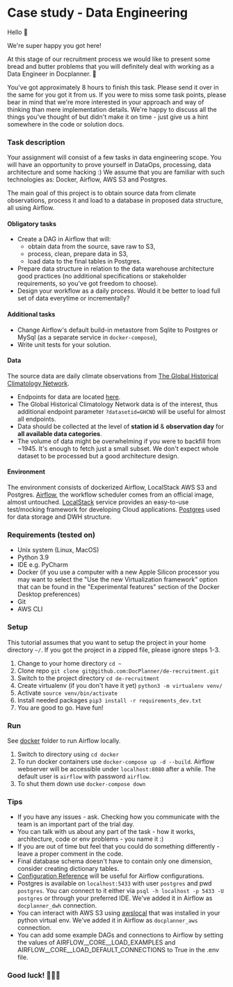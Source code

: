 # Case study - Data Engineering
Hello 👋

We're super happy you got here!

At this stage of our recruitment process we would like to present some bread and butter problems that you will definitely deal with working as a Data Engineer in Docplanner. 🙂

You've got approximately 8 hours to finish this task. Please send it over in the same for you got it from us. If you were to miss some task points,
please bear in mind that we're more interested in your approach and way of thinking than mere implementation details.
We're happy to discuss all the things you've thought of but didn't make it on time - just give us a hint somewhere in the code or solution docs.

### Task description
Your assignment will consist of a few tasks in data engineering scope. You will have an opportunity to prove yourself in DataOps, processing, data architecture and some hacking :)
We assume that you are familiar with such technologies as: Docker, Airflow, AWS S3 and Postgres.

The main goal of this project is to obtain source data from climate observations, process it and load to a database in proposed data structure, all using Airflow.

#### Obligatory tasks
- Create a DAG in Airflow that will:
    - obtain data from the source, save raw to S3,
    - process, clean, prepare data in S3,
    - load data to the final tables in Postgres.
- Prepare data structure in relation to the data warehouse architecture good practices (no additional specifications or stakeholder requirements, so you've got freedom to choose).
- Design your workflow as a daily process. Would it be better to load full set of data everytime or incrementally?

#### Additional tasks
- Change Airflow's default build-in metastore from Sqlite to Postgres or MySql (as a separate service in `docker-compose`), 
- Write unit tests for your solution.

#### Data
The source data are daily climate observations from 
[The Global Historical Climatology Network](https://www.ncei.noaa.gov/metadata/geoportal/rest/metadata/item/gov.noaa.ncdc:C00861/html). 
- Endpoints for data are located [here](https://www.ncdc.noaa.gov/cdo-web/webservices/v2).
- The Global Historical Climatology Network data is of the interest, thus additional endpoint parameter `?datasetid=GHCND` will be useful for almost all endpoints.
- Data should be collected at the level of **station id** & **observation day** for **all available data categories**.
- The volume of data might be overwhelming if you were to backfill from ~1945. It's enough to fetch just a small subset. We don't expect whole dataset to be processed but a good architecture design.


#### Environment
The environment consists of dockerized Airflow, LocalStack AWS S3 and Postgres.
[Airflow](https://airflow.apache.org/), the workflow scheduler comes from an official image, almost untouched. 
[LocalStack](https://github.com/localstack/localstack) service provides an easy-to-use test/mocking framework for 
developing Cloud applications. [Postgres](https://www.postgresql.org/) used for data storage and DWH structure.

### Requirements (tested on)
* Unix system (Linux, MacOS)
* Python 3.9
* IDE e.g. PyCharm
* Docker (if you use a computer with a new Apple Silicon processor you may want to select the "Use the new Virtualization framework" option that can be found in the "Experimental features" section of the Docker Desktop preferences)
* Git
* AWS CLI

### Setup
This tutorial assumes that you want to setup the project in your home directory `~/`. If you got the project in a zipped file, please ignore steps 1-3.

1. Change to your home directory `cd ~`
2. Clone repo `git clone git@github.com:DocPlanner/de-recruitment.git`
3. Switch to the project directory `cd de-recruitment`
5. Create virtualenv (if you don't have it yet) `python3 -m virtualenv venv/`
6. Activate `source venv/bin/activate`
7. Install needed packages `pip3 install -r requirements_dev.txt`
8. You are good to go. Have fun!   

### Run
See [docker](docker/) folder to run Airflow locally. 
1. Switch to directory using `cd docker`
2. To run docker containers use `docker-compose up -d --build`. Airflow webserver will be accessible under `localhost:8080` after a while. The default user is `airflow` with password `airflow`.
3. To shut them down use `docker-compose down`

### Tips
- If you have any issues - ask. Checking how you communicate with the team is an important part of the trial day.
- You can talk with us about any part of the task - how it works, architecture, code or env problems - you name it :)
- If you are out of time but feel that you could do something differently - leave a proper comment in the code.
- Final database schema doesn't have to contain only one dimension, consider creating dictionary tables.
- [Configuration Reference](https://airflow.apache.org/docs/apache-airflow/stable/configurations-ref.html) will be useful for Airflow configurations.
- Postgres is available on `localhost:5433` with user `postgres` and pwd `postgres`.
  You can connect to it either via `psql -h localhost -p 5433 -U postgres` or through your preferred IDE. We've added it in Airflow as `docplanner_dwh` connection.
- You can interact with AWS S3 using [awslocal](https://github.com/localstack/awscli-local#example) that was installed in your python virtual env.
  We've added it in Airflow as `docplanner_aws` connection.
- You can add some example DAGs and connections to Airflow by setting the values of AIRFLOW__CORE__LOAD_EXAMPLES and AIRFLOW__CORE__LOAD_DEFAULT_CONNECTIONS to True in the .env file.
  

### Good luck! 🤞🤞🤞